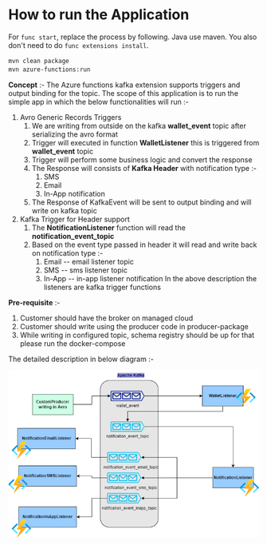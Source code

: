 # How to run the Application 

For `func start`, replace the process by following.
Java use maven. You also don't need to do `func extensions install`.

```bash
mvn clean package
mvn azure-functions:run
```

**Concept** :-
The Azure functions kafka extension supports triggers and output binding for the topic.
The scope of this application is to run the simple app in which the below functionalities will run :-
1. Avro Generic Records Triggers
    1. We are writing from outside on the kafka **wallet_event** topic after serializing the avro format
    2. Trigger will executed in function **WalletListener** this is triggered from **wallet_event** topic
    3. Trigger will perform some business logic and convert the response 
    4. The Response will consists of **Kafka Header** with notification type :-
       1. SMS
       2. Email
       3. In-App notification
    5. The Response of KafkaEvent will be sent to output binding and will write on kafka topic
2. Kafka Trigger for Header support
   1. The **NotificationListener** function will read the **notification_event_topic**
   2. Based on the event type passed in header it will read and write back on notification type :-
      1. Email -- email listener topic
      2. SMS -- sms listener topic
      3. In-App -- in-app listener notification
In the above description the listeners are kafka trigger functions

**Pre-requisite** :-
 1. Customer should have the broker on managed cloud
 2. Customer should write using the producer code in producer-package
 3. While writing in configured topic, schema registry should be up for that please run the docker-compose

The detailed description in below diagram :-

![alt text](img/blog.png)